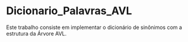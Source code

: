 # Dicionario_Palavras_AVL
Este trabalho consiste em implementar o dicionário de sinônimos com a estrutura da Árvore AVL.
